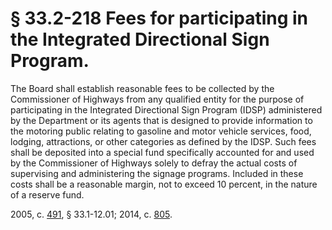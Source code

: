 # § 33.2-218 Fees for participating in the Integrated Directional Sign Program.

<p>The Board shall establish reasonable fees to be collected by the Commissioner of Highways from any qualified entity for the purpose of participating in the Integrated Directional Sign Program (IDSP) administered by the Department or its agents that is designed to provide information to the motoring public relating to gasoline and motor vehicle services, food, lodging, attractions, or other categories as defined by the IDSP. Such fees shall be deposited into a special fund specifically accounted for and used by the Commissioner of Highways solely to defray the actual costs of supervising and administering the signage programs. Included in these costs shall be a reasonable margin, not to exceed 10 percent, in the nature of a reserve fund.</p><p>2005, c. <a href='http://lis.virginia.gov/cgi-bin/legp604.exe?051+ful+CHAP0491'>491</a>, § 33.1-12.01; 2014, c. <a href='http://lis.virginia.gov/cgi-bin/legp604.exe?141+ful+CHAP0805'>805</a>.</p>